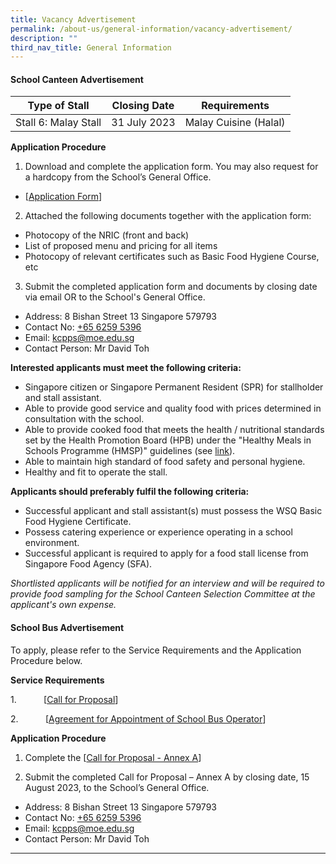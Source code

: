 ```yaml
---
title: Vacancy Advertisement
permalink: /about-us/general-information/vacancy-advertisement/
description: ""
third_nav_title: General Information
---
```

#### School Canteen Advertisement

| Type of Stall | Closing Date | Requirements |
| -------- | -------- | -------- |
| Stall 6: Malay Stall     | 31 July 2023     | Malay Cuisine (Halal)  |


**Application Procedure**

1. Download and complete the application form. You may also request for a hardcopy from the School’s General Office.
* [[Application Form](https://staging.d2rf20mnuqi9qi.amplifyapp.com/files/appexistingsch.pdf)]

2. Attached the following documents together with the application form:
* Photocopy of the NRIC (front and back)
* List of proposed menu and pricing for all items
* Photocopy of relevant certificates such as Basic Food Hygiene Course, etc

3. Submit the completed application form and documents by closing date via email OR to the School's General Office.


* Address: 8 Bishan Street 13 Singapore 579793
* Contact No: [+65 6259 5396](tel:+6562595396)
* Email: kcpps@moe.edu.sg
* Contact Person: Mr David Toh



**Interested applicants must meet the following criteria:**
* Singapore citizen or Singapore Permanent Resident (SPR) for stallholder and stall assistant.
* Able to provide good service and quality food with prices determined in consultation with the school.
* Able to provide cooked food that meets the health / nutritional standards set by the Health Promotion Board (HPB) under the "Healthy Meals in Schools Programme (HMSP)" guidelines (see [link](https://www.hpb.gov.sg/schools/school-programmes/healthy-meals-in-schools-programme)).
* Able to maintain high standard of food safety and personal hygiene.
* Healthy and fit to operate the stall.


**Applicants should preferably fulfil the following criteria:**
* Successful applicant and stall assistant(s) must possess the WSQ Basic Food Hygiene Certificate.
* Possess catering experience or experience operating in a school environment.
* Successful applicant is required to apply for a food stall license from Singapore Food Agency (SFA).


*Shortlisted applicants will be notified for an interview and will be required to provide food sampling for the School Canteen Selection Committee at the applicant's own expense.*

        

#### School Bus Advertisement

To apply, please refer to the Service Requirements and the Application Procedure below.

**Service Requirements**

 
1.           [[Call for Proposal](/files/kcpps%20call%20for%20proposals%20july%202023.pdf)]

2.           [[Agreement for Appointment of School Bus Operator](/files/kcpps%20agreement%20for%20appointment%20of%20school%20bus%20operator%20july%202023.pdf)]

**Application Procedure**

1. Complete the [[Call for Proposal - Annex A](/files/kcpps%20call%20for%20proposal%20annex%20a%20july%202023.pdf)]

2. Submit the completed Call for Proposal – Annex A by closing date, 15 August 2023, to the School’s General Office.


* Address: 8 Bishan Street 13 Singapore 579793
* Contact No: [+65 6259 5396](tel:+6562595396)
* Email: kcpps@moe.edu.sg
* Contact Person: Mr David Toh


* * *

